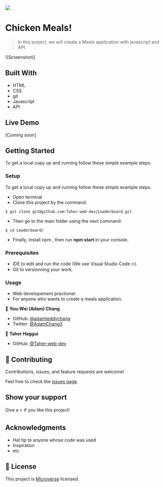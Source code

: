 ![](https://img.shields.io/badge/Microverse-blueviolet)

# Chicken Meals!

> In this project, we  will create a Meals application with javascript and API.



![Screenshot)]


## Built With

- HTML
- CSS
- git
- Javascript
- API


## Live Demo

[Coming soon]


## Getting Started




To get a local copy up and running follow these simple example steps.



### Setup

To get a local copy up and running follow these simple example steps.
- Open terminal
- Clone this project by the command: 

```
$ git clone git@github.com:Taher-web-dev/Leaderboard.git
```

- Then go to the main folder using the next command:

```
$ cd Leaderboard/
```

- Finally, install npm , then run <b> npm start </b> in your console.

### Prerequisites

- IDE to edit and run the code (We use Visual Studio Code 🔥).
- Git to versionning your work.


### Usage

- Web developement practioner
- For anyone who wants to create a meals application.



👤 **You-Wei (Adam) Chang**

- GitHub: [@adamteddychang](https://github.com/adamteddychang)
- Twitter: [@AdamChang3](https://twitter.com/AdamChang3)

👤 **Taher Haggui**

- GitHub: [@Taher-web-dev](https://github.com/Taher-web-dev)



## 🤝 Contributing

Contributions, issues, and feature requests are welcome!

Feel free to check the [issues page](../../issues/).

## Show your support

Give a ⭐️ if you like this project!

## Acknowledgments

- Hat tip to anyone whose code was used
- Inspiration
- etc

## 📝 License

This project is [Microverse](https://www.microverse.org/) licensed.
